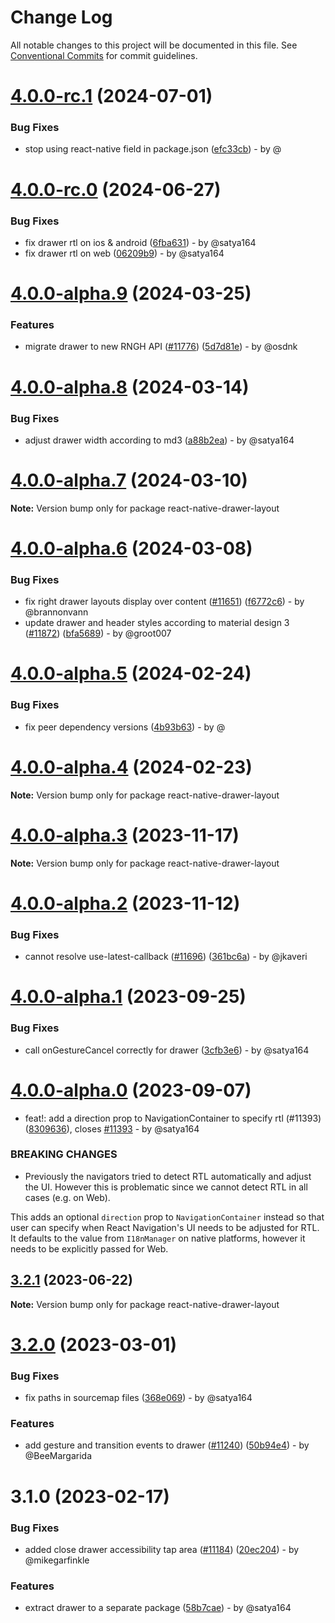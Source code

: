 # Change Log

All notable changes to this project will be documented in this file.
See [Conventional Commits](https://conventionalcommits.org) for commit guidelines.

# [4.0.0-rc.1](https://github.com/react-navigation/react-navigation/compare/react-native-drawer-layout@4.0.0-rc.0...react-native-drawer-layout@4.0.0-rc.1) (2024-07-01)

### Bug Fixes

* stop using react-native field in package.json ([efc33cb](https://github.com/react-navigation/react-navigation/commit/efc33cb0c4830a84ceae034dc1278c54f1faf32d)) - by @

# [4.0.0-rc.0](https://github.com/react-navigation/react-navigation/compare/react-native-drawer-layout@4.0.0-alpha.9...react-native-drawer-layout@4.0.0-rc.0) (2024-06-27)

### Bug Fixes

* fix drawer rtl on ios & android ([6fba631](https://github.com/react-navigation/react-navigation/commit/6fba631b588d83be0a731017adb46ce79ca9b2ec)) - by @satya164
* fix drawer rtl on web ([06209b9](https://github.com/react-navigation/react-navigation/commit/06209b9f04171c18b51638593d3f0fd5028a97f8)) - by @satya164

# [4.0.0-alpha.9](https://github.com/react-navigation/react-navigation/compare/react-native-drawer-layout@4.0.0-alpha.8...react-native-drawer-layout@4.0.0-alpha.9) (2024-03-25)

### Features

* migrate drawer to new RNGH API ([#11776](https://github.com/react-navigation/react-navigation/issues/11776)) ([5d7d81e](https://github.com/react-navigation/react-navigation/commit/5d7d81e633896b3a58e86d8ab9ca0a36dcad3ab6)) - by @osdnk

# [4.0.0-alpha.8](https://github.com/react-navigation/react-navigation/compare/react-native-drawer-layout@4.0.0-alpha.7...react-native-drawer-layout@4.0.0-alpha.8) (2024-03-14)

### Bug Fixes

* adjust drawer width according to md3 ([a88b2ea](https://github.com/react-navigation/react-navigation/commit/a88b2ea90f56d8dafbd5e1bae6a42fd9b0c73431)) - by @satya164

# [4.0.0-alpha.7](https://github.com/react-navigation/react-navigation/compare/react-native-drawer-layout@4.0.0-alpha.6...react-native-drawer-layout@4.0.0-alpha.7) (2024-03-10)

**Note:** Version bump only for package react-native-drawer-layout

# [4.0.0-alpha.6](https://github.com/react-navigation/react-navigation/compare/react-native-drawer-layout@4.0.0-alpha.5...react-native-drawer-layout@4.0.0-alpha.6) (2024-03-08)

### Bug Fixes

* fix right drawer layouts display over content ([#11651](https://github.com/react-navigation/react-navigation/issues/11651)) ([f6772c6](https://github.com/react-navigation/react-navigation/commit/f6772c6c2f95ed2c94c10c9632c8534fe59853b7)) - by @brannonvann
* update drawer and header styles according to material design 3 ([#11872](https://github.com/react-navigation/react-navigation/issues/11872)) ([bfa5689](https://github.com/react-navigation/react-navigation/commit/bfa568995940f956c9ec5944f2b0543eca5da546)) - by @groot007

# [4.0.0-alpha.5](https://github.com/react-navigation/react-navigation/compare/react-native-drawer-layout@4.0.0-alpha.4...react-native-drawer-layout@4.0.0-alpha.5) (2024-02-24)

### Bug Fixes

* fix peer dependency versions ([4b93b63](https://github.com/react-navigation/react-navigation/commit/4b93b6335ce180fe879f9fbe8f2400426b5484fb)) - by @

# [4.0.0-alpha.4](https://github.com/react-navigation/react-navigation/compare/react-native-drawer-layout@4.0.0-alpha.3...react-native-drawer-layout@4.0.0-alpha.4) (2024-02-23)

**Note:** Version bump only for package react-native-drawer-layout

# [4.0.0-alpha.3](https://github.com/react-navigation/react-navigation/compare/react-native-drawer-layout@4.0.0-alpha.2...react-native-drawer-layout@4.0.0-alpha.3) (2023-11-17)

**Note:** Version bump only for package react-native-drawer-layout

# [4.0.0-alpha.2](https://github.com/react-navigation/react-navigation/compare/react-native-drawer-layout@4.0.0-alpha.1...react-native-drawer-layout@4.0.0-alpha.2) (2023-11-12)

### Bug Fixes

* cannot resolve use-latest-callback ([#11696](https://github.com/react-navigation/react-navigation/issues/11696)) ([361bc6a](https://github.com/react-navigation/react-navigation/commit/361bc6a3840b37ae082a70e4ff6315280814c7a1)) - by @jkaveri

# [4.0.0-alpha.1](https://github.com/react-navigation/react-navigation/compare/react-native-drawer-layout@4.0.0-alpha.0...react-native-drawer-layout@4.0.0-alpha.1) (2023-09-25)

### Bug Fixes

* call onGestureCancel correctly for drawer ([3cfb3e6](https://github.com/react-navigation/react-navigation/commit/3cfb3e63949f0aa6f4b14db02161dd88fd10cb12)) - by @satya164

# [4.0.0-alpha.0](https://github.com/react-navigation/react-navigation/compare/react-native-drawer-layout@3.2.1...react-native-drawer-layout@4.0.0-alpha.0) (2023-09-07)

* feat!: add a direction prop to NavigationContainer to specify rtl (#11393) ([8309636](https://github.com/react-navigation/react-navigation/commit/830963653fb5a489d02f1503222629373319b39e)), closes [#11393](https://github.com/react-navigation/react-navigation/issues/11393) - by @satya164

### BREAKING CHANGES

* Previously the navigators tried to detect RTL automatically and adjust the UI. However this is problematic since we cannot detect RTL in all cases (e.g. on Web).

This adds an optional `direction` prop to `NavigationContainer` instead so that user can specify when React Navigation's UI needs to be adjusted for RTL. It defaults to the value from `I18nManager` on native platforms, however it needs to be explicitly passed for Web.

## [3.2.1](https://github.com/react-navigation/react-navigation/compare/react-native-drawer-layout@3.2.0...react-native-drawer-layout@3.2.1) (2023-06-22)

**Note:** Version bump only for package react-native-drawer-layout

# [3.2.0](https://github.com/react-navigation/react-navigation/compare/react-native-drawer-layout@3.1.0...react-native-drawer-layout@3.2.0) (2023-03-01)

### Bug Fixes

* fix paths in sourcemap files ([368e069](https://github.com/react-navigation/react-navigation/commit/368e0691b9fb07d4b1cbe71cfe4c2f40512f93ad)) - by @satya164

### Features

* add gesture and transition events to drawer ([#11240](https://github.com/react-navigation/react-navigation/issues/11240)) ([50b94e4](https://github.com/react-navigation/react-navigation/commit/50b94e4f9518975b4fc7b46fe14d387bd9b17c7e)) - by @BeeMargarida

# 3.1.0 (2023-02-17)

### Bug Fixes

* added close drawer accessibility tap area ([#11184](https://github.com/react-navigation/react-navigation/issues/11184)) ([20ec204](https://github.com/react-navigation/react-navigation/commit/20ec2042b9d3c22388682c16fca4ef23e91ee011)) - by @mikegarfinkle

### Features

* extract drawer to a separate package ([58b7cae](https://github.com/react-navigation/react-navigation/commit/58b7caeaad00eafbcda36561e75e538e0f02c4af)) - by @satya164
